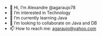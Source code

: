 - 👋 Hi, I’m   Alexandre   @agaraujo78
- 👀 I’m interested in Technology
- 🌱 I’m currently learning Java
- 💞️ I’m looking to collaborate on Java and DB
- 📫 How to reach me: agaraujo@yahoo.com

<!---
agaraujo78/agaraujo78 is a ✨ special ✨ repository because its `README.md` (this file) appears on your GitHub profile.
You can click the Preview link to take a look at your changes.
--->
